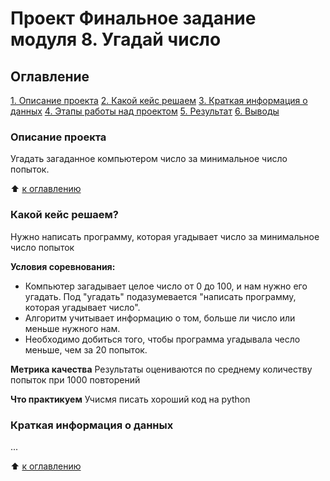 # Проект Финальное задание модуля 8. Угадай число

## Оглавление
[1. Описание проекта](.README.md#Описание-проекта)
[2. Какой кейс решаем](.README.md#Какой-кейс-решаем)
[3. Краткая информация о данных](.README.md#Краткая-информация-о-данных)
[4. Этапы работы над проектом](.README.md#Этапы-работы-над-проектом)
[5. Результат](.README.md#Результат)
[6. Выводы](.README.md#Выводы)

### Описание проекта
Угадать загаданное компьютером число за минимальное число попыток.

:arrow_up: [к оглавлению]()

### Какой кейс решаем?
Нужно написать программу, которая угадывает число за минимальное число попыток

**Условия соревнования:**
- Компьютер загадывает целое число от 0 до 100, и нам нужно его угадать. Под "угадать" подазумевается "написать программу, которая угадывает число".
- Алгоритм учитывает информацию о том, больше ли число или меньше нужного нам.
- Необходимо добиться того, чтобы программа угадывала чесло меньше, чем за 20 попыток.

**Метрика качества**
Результаты оцениваются по среднему количеству попыток при 1000 повторений

**Что практикуем**
Учисмя писать хороший код на python

### Краткая информация о данных
...

:arrow_up: [к оглавлению](.README.md#Оглавление)